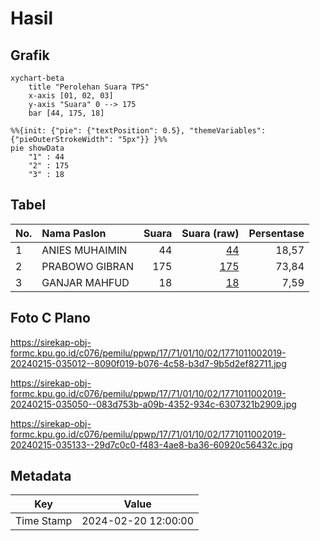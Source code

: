 # Hasil

## Grafik

```mermaid
xychart-beta
    title "Perolehan Suara TPS"
    x-axis [01, 02, 03]
    y-axis "Suara" 0 --> 175
    bar [44, 175, 18]
```

```mermaid
%%{init: {"pie": {"textPosition": 0.5}, "themeVariables": {"pieOuterStrokeWidth": "5px"}} }%%
pie showData
    "1" : 44
    "2" : 175
    "3" : 18
```

## Tabel

| No. | Nama Paslon    | Suara | Suara (raw) | Persentase |
|:--- |:-------------- | -----:| -----------:| ----------:|
| 1   | ANIES MUHAIMIN | 44    | [44][p-1]   | 18,57      |
| 2   | PRABOWO GIBRAN | 175   | [175][p-2]  | 73,84      |
| 3   | GANJAR MAHFUD  | 18    | [18][p-3]   | 7,59       |


[p-1]: https://github.com/gigit-pemilu/pemilu-2024-17-bengkulu/blob/main/pilpres/hitung-suara/sub/17-bengkulu/sub/71-kota-bengkulu/sub/01-selebar/sub/1002-sukarami/sub/019-tps/sub/paslon-1.txt
[p-2]: https://github.com/gigit-pemilu/pemilu-2024-17-bengkulu/blob/main/pilpres/hitung-suara/sub/17-bengkulu/sub/71-kota-bengkulu/sub/01-selebar/sub/1002-sukarami/sub/019-tps/sub/paslon-2.txt
[p-3]: https://github.com/gigit-pemilu/pemilu-2024-17-bengkulu/blob/main/pilpres/hitung-suara/sub/17-bengkulu/sub/71-kota-bengkulu/sub/01-selebar/sub/1002-sukarami/sub/019-tps/sub/paslon-3.txt

## Foto C Plano

https://sirekap-obj-formc.kpu.go.id/c076/pemilu/ppwp/17/71/01/10/02/1771011002019-20240215-035012--8090f019-b076-4c58-b3d7-9b5d2ef82711.jpg

https://sirekap-obj-formc.kpu.go.id/c076/pemilu/ppwp/17/71/01/10/02/1771011002019-20240215-035050--083d753b-a09b-4352-934c-6307321b2909.jpg

https://sirekap-obj-formc.kpu.go.id/c076/pemilu/ppwp/17/71/01/10/02/1771011002019-20240215-035133--29d7c0c0-f483-4ae8-ba36-60920c56432c.jpg


## Metadata

| Key        | Value               |
| ---------- | ------------------- |
| Time Stamp | 2024-02-20 12:00:00 |



